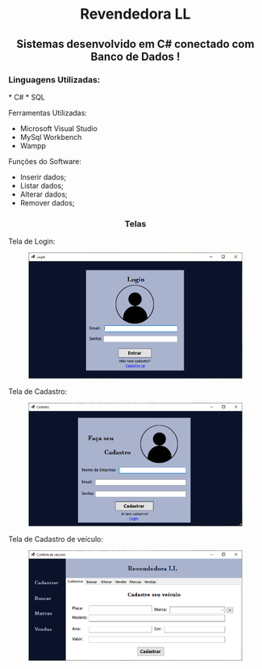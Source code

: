 <h1 align="center">Revendedora LL</h1>
<h2 align='center'>Sistemas desenvolvido em C# conectado com Banco de Dados !</h2>

<h3>Linguagens Utilizadas:</h3>
* C#
* SQL

Ferramentas Utilizadas:
* Microsoft Visual Studio
* MySql Workbench
* Wampp

Funções do Software:
* Inserir dados;
* Listar dados;
* Alterar dados;
* Remover dados;

<h3 align='center'>Telas</h3>

<p padding-top = 30px, padding-bottom = 30px>Tela de Login:</p>
<figure>
  <img src="Revendedora/Prints/Login.PNG" alt="Login">
</figure>

<p padding-top = 30px, padding-bottom = 30px>Tela de Cadastro:</p>
<figure>
  <img src="Revendedora/Prints/Cadastro.PNG" alt="Cadastro">
</figure>

<p padding-top = 30px, padding-bottom = 30px>Tela de Cadastro de veículo:</p>
<figure>
  <img src="Revendedora/Prints/Cadastra_veiculo.PNG" alt="CadastraVeiculo">
</figure>
